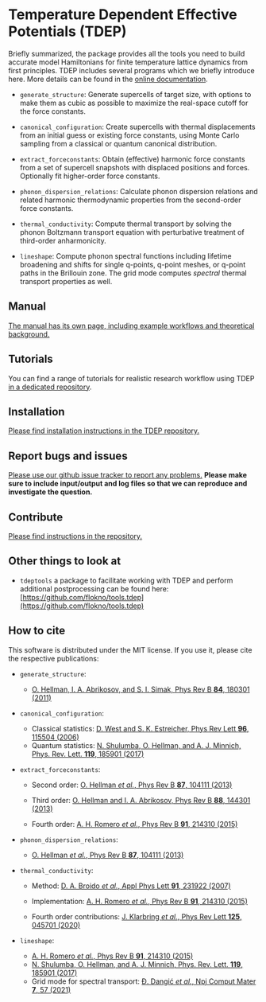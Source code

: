 Temperature Dependent Effective Potentials (TDEP)
===


Briefly summarized, the package provides all the tools you need to build accurate model Hamiltonians for finite temperature lattice dynamics from first principles. TDEP includes several programs which we briefly introduce here. More details can be found in the [online documentation](https://tdep-developers.github.io/tdep/).

- `generate_structure`: Generate supercells of target size, with options to make them as cubic as possible to maximize the real-space cutoff for the force constants.

- `canonical_configuration`: Create supercells with thermal displacements from an initial guess or existing force constants, using Monte Carlo sampling from a classical or quantum canonical distribution.

- `extract_forceconstants`: Obtain (effective) harmonic force constants from a set of supercell snapshots with displaced positions and forces. Optionally fit higher-order force constants.

- `phonon_dispersion_relations`: Calculate phonon dispersion relations and related harmonic thermodynamic properties from the second-order force constants.

- `thermal_conductivity`: Compute thermal transport by solving the phonon Boltzmann transport equation with perturbative treatment of third-order anharmonicity.

- `lineshape`: Compute phonon spectral functions including lifetime broadening and shifts for single q-points, q-point meshes, or q-point paths in the Brillouin zone. The grid mode computes _spectral_ thermal transport properties as well.

## Manual

[The manual has its own page, including example workflows and theoretical background.](https://tdep-developers.github.io/tdep/)

## Tutorials

You can find a range of tutorials for realistic research workflow using TDEP [in a dedicated repository](https://github.com/tdep-developers/tdep-tutorials).

## Installation

[Please find installation instructions in the TDEP repository.](https://github.com/tdep-developers/tdep/blob/main/INSTALL.md)

## Report bugs and issues

[Please use our github issue tracker to report any problems.](https://github.com/tdep-developers/tdep/issues) **Please make sure to include input/output and log files so that we can reproduce and investigate the question.**

## Contribute

[Please find instructions in the repository.](https://github.com/tdep-developers/tdep/blob/main/CONTRIBUTING.md)

## Other things to look at

* `tdeptools` a package to facilitate working with TDEP and perform additional postprocessing can be found here: [https://github.com/flokno/tools.tdep](https://github.com/flokno/tools.tdep)

## How to cite

This software is distributed under the MIT license. If you use it, please cite the respective publications:

- `generate_structure`:

  - [O. Hellman, I. A. Abrikosov, and S. I. Simak, Phys Rev B **84**, 180301 (2011)](https://journals.aps.org/prb/abstract/10.1103/PhysRevB.84.180301)

- `canonical_configuration`: 

  - Classical statistics: [D. West and S. K. Estreicher, Phys Rev Lett **96**, 115504 (2006)](https://journals.aps.org/prl/abstract/10.1103/PhysRevLett.96.115504)
  - Quantum statistics: [N. Shulumba, O. Hellman, and A. J. Minnich, Phys. Rev. Lett. **119**, 185901 (2017)](https://journals.aps.org/prl/abstract/10.1103/PhysRevLett.119.185901)

- `extract_forceconstants`: 

  - Second order: [O. Hellman *et al.*, Phys Rev B **87**, 104111 (2013)](https://journals.aps.org/prb/abstract/10.1103/PhysRevB.87.104111)

  - Third order: [O. Hellman and I. A. Abrikosov, Phys Rev B **88**, 144301 (2013)](https://journals.aps.org/prb/abstract/10.1103/PhysRevB.88.144301)

  - Fourth order: [A. H. Romero *et al.*, Phys Rev B **91**, 214310 (2015)](https://journals.aps.org/prb/abstract/10.1103/PhysRevB.91.214310)

- `phonon_dispersion_relations`: 

  -  [O. Hellman *et al.*, Phys Rev B **87**, 104111 (2013)](https://journals.aps.org/prb/abstract/10.1103/PhysRevB.87.104111)

- `thermal_conductivity`: 

  - Method: [D. A. Broido *et al.*, Appl Phys Lett **91**, 231922 (2007)](https://doi.org/10.1063/1.2822891)
  - Implementation: [A. H. Romero *et al.*, Phys Rev B **91**, 214310 (2015)](https://journals.aps.org/prb/abstract/10.1103/PhysRevB.91.214310)

  - Fourth order contributions: [J. Klarbring *et al.*, Phys Rev Lett **125**, 045701 (2020)](https://journals.aps.org/prl/abstract/10.1103/PhysRevLett.125.045701)

- `lineshape`: 

  - [A. H. Romero *et al.*, Phys Rev B **91**, 214310 (2015)](https://journals.aps.org/prb/abstract/10.1103/PhysRevB.91.214310)
  - [N. Shulumba, O. Hellman, and A. J. Minnich, Phys. Rev. Lett. **119**, 185901 (2017)](https://journals.aps.org/prl/abstract/10.1103/PhysRevLett.119.185901)
  - Grid mode for spectral transport: [Đ. Dangić *et al.*, Npj Comput Mater **7**, 57 (2021)](https://www.nature.com/articles/s41524-021-00523-7)
